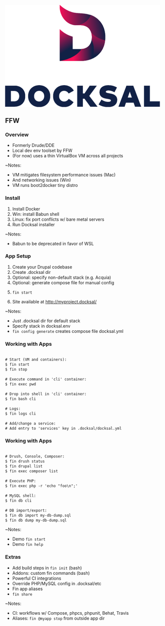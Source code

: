 ![Docksal](slides/img/logo-docksal.png)

## FFW


### Overview

* Formerly Drude/DDE
* Local dev env toolset by FFW
* (For now) uses a thin VirtualBox VM across all projects 

~Notes:
* VM mitigates filesystem performance issues (Mac)
* And networking issues (Win)
* VM runs boot2docker tiny distro


### Install

1. Install Docker
1. Win: install Babun shell
1. Linux: fix port conflicts w/ bare metal servers
1. Run Docksal installer

~Notes:
* Babun to be deprecated in favor of WSL


### App Setup

1. Create your Drupal codebase
1. Create .docksal dir
1. Optional: specify non-default stack (e.g. Acquia)
1. Optional: generate compose file for manual config
1. <pre><code class="bash" data-trim data-noescape>fin start</code></pre>
1. Site available at http://myproject.docksal/

~Notes:
* Just .docksal dir for default stack
* Specify stack in docksal.env
* `fin config generate` creates compose file docksal.yml


### Working with Apps

 <pre><code class="bash" data-trim data-noescape>
# Start (VM and containers):
$ fin start
$ fin stop

# Execute command in 'cli' container:
$ fin exec pwd

# Drop into shell in 'cli' container:
$ fin bash cli

# Logs:
$ fin logs cli

# Add/change a service:
# Add entry to 'services' key in .docksal/docksal.yml
</code></pre>


### Working with Apps

 <pre><code class="bash" data-trim data-noescape>
# Drush, Console, Composer:
$ fin drush status
$ fin drupal list
$ fin exec composer list

# Execute PHP:
$ fin exec php -r 'echo "foo\n";'

# MySQL shell:
$ fin db cli

# DB import/export:
$ fin db import my-db-dump.sql
$ fin db dump my-db-dump.sql
</code></pre>

~Notes:
* Demo `fin start`
* Demo `fin help`


### Extras

* Add build steps in `fin init` (bash)
* Addons: custom fin commands (bash)
* Powerful CI integrations
* Override PHP/MySQL config in .docksal/etc
* Fin app aliases
* `fin share`


~Notes:
* CI: workflows w/ Compose, phpcs, phpunit, Behat, Travis
* Aliases: `fin @myapp stop` from outside app dir

